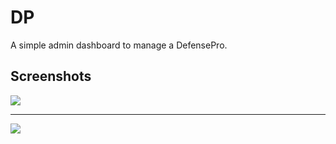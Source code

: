 # DP
A simple admin dashboard to manage a DefensePro.

## Screenshots

![](https://raw.githubusercontent.com/alexfrancow/DP/dev/PoC/1.png)

---

![](https://raw.githubusercontent.com/alexfrancow/DP/dev/PoC/2.png)

